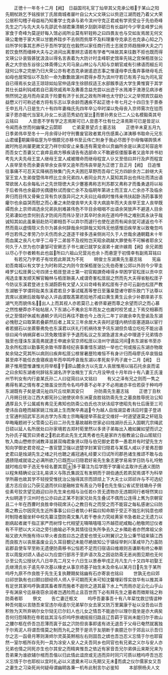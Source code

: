 <!-- { "loadSidebar": true } -->
　　正徳十一年冬十二月【阙】　日益国司礼官丁灿举其父克承公柩于某山之阳先期杖跣乞予铭按状丁氏居南城者屡叶自公大父文瑛公以赀逰江湖而姓乃着父大荣公居积勾稽子母益裕乃知重学士克承与弟今滨州守克正君咸有学资受业于先伯奇峰先生之门与先大夫与先邵武令胡君秉清朝夕刮劘淬砺日有长益时今少宰圭峰罗公尚家食于奇峰为莫逆好每入馆必阅所业莫有轩轾称之曰四畏友也与交如友焉居无何文瑛公耄倦于家大荣以甘脆养跬步不去侧而赀厚不及料理重夺克承志也克承心知之乃曰所学何事其志养已乎吾所学犹在也毅然以家任商行而士志居京师趋搢绅大夫之门若饮食然而缙绅大夫与之进间出离羣辨志语若有学者气味故其来往数不拒也既而得文瑛公讣哀毁甚犹汲汲以得名言表着为大防计时圭峰职史馆率先铭之宫保栢厓张公表之大宗伯东谷徐公体斋傅公大司马泉山林公与凡知与京朝官咸有引绋语而椒丘司冦何公序之完册乃归大荣公亦有老态克承谢逺逰志事之惟谨母李氏蚤弃事继母毛氏如母也居常恒以不及阶一命为歉歉故濵州君得乡荐为滨州守若已有焉子灿为司礼官自已得焉长女适王琼琼如灿官仲适庠生徐颐叔适王水部鍭季适大学生黄惟寳于其学其仕长益利钝咸若自已寘欣戚焉年及夀善念益充尝以出逰于水溅滩于澳港见病涉者恻然悯之逾月而舟梁具于险要有济于长民之政有所禆也太守舒公义之举预宾饮益劝益懋义行可称述者方将有乐志以享余龄而遘疾不起正徳十年七月之十四日生于景泰壬申五月八日是生六十有四年妻梅氏先四年卒公卒时澯以免母丧入京师需次在铨而澯子恩亦能代当室礼孙女二长适范秀幼在室比而曽孙男女已二人公名模毅斋其号云铭曰
　　人尝患不学有学之志焉斯可已人尝患不仕有仕之泽焉斯可已是皆足以令闻而永世而何幽壌之云閟耶
　　亡弟夏景望贞士墓志铭
　　正徳辛未夏五月九日季弟伟卒至冬十一月余得讣时守刑曹废官政者累月伤感熏心涕洟移书取命元兄东山君缓期冀得临窆为毕悃臆兄亦移书至云伟亡附身于我必尽图于尔母悔堪舆慎术嵗时拘忌尚屡更嵗文定乃祥尔抑安止亲蚤违有需宠命以贲幽所余是以淟涊茍容逾年而吾女亡吾妻又亡哀瘁且病方移疾请告有选部命义不敢避伛偻服事者又逾年并书初考先大夫先母王宜人继母王宜人咸被赠命而继母程宜人讣又至倍曰并行及庐而程宜人丧举至冬而余妻丧举余女丧举又逾年而伟丧举是为正徳丁丑正月【阙】　日追惟往事痛不可忍天实降祸百殃集门先大夫困厄草野而吾母亡兄方四龄余方二龄继大夫室王宜人生弟俊暨伟年栉比立余兄弟四人者同业共方人莫知其异出也伟壮而清出语常欲居人右余每私计之先世隠徳大夫少蹇塞弗称志判苏郡又弗称才而蚤勇退将以裕于后者伟也余最誖劣偶捷秋试而俊亡余不及临眀年第进士而王宜人亡余亦不及临余奔归而目伟又骨柴立背有负状亟异问之大夫曰比母病时惟伟亲伟扶起卧汤药事事劳癯尔也余益哭而慰之而心重之未防俊丧举大夫寻大病逾年而大夫丧举王宜人丧举既禫而余上京师谒选余兄弟执别难甚伟色不华目余咽咽不出语余哭放声不避道人目余兄弟凄如也柰何别去才防阅月而伟讣至计其卒时余尚在道呜呼伟之难别其永诀乎哉诚知其如此虽乗驲赴防可卿相吾不以弃尔而遽行也使在途而有闻余犹可遽返也今不然而竟以虚情隠义负尔为甚余何辞哉余何辞哉又知伟无他感惟旧疾举发以致奄忽呜呼岂若伟之孝劳乃尔夭伤而余之逐逐干禄多违亲侧尚可久于人世哉余通朝籍未十年而血属之丧凡七举于二母于二弟皆不及视殓岂天昭余疏越大罪使有不可解者耶余又何久于人世为也尔妻邹可安厥志子书七嵗已就学女淑弟十嵗许嫁周【阙】余兄弟图以尽心于尔者赖有此也兹所曰六祖山兄营兆也余卜而悬窆于初情幸有副焉耳铭曰
　　有若兄乃字若子有坟若此斯其为不死
　　眀俊士东湖黄先生墓志铭
　　宪庙初吾南城以有文学士为时称郊之内则今宫保栢崖张公先伯奇峯公郊以外则今少宰圭峰罗公松厓黄公号四贤士栢厓登进士第一初官殿譔奇峰得乡举困学官松厓以贡中京闱选圭峯发顺天解官翰林与栢厓聮美人咸谓奇峯松厓屈之然而先大夫得省魁松厓子今防议东溪君登进士东湖蔚蔚有文望人又曰竒峰有弟松厓有子亦可云副也松厓严教东湖敏于学谓将趾美东溪君若旦夕事试辄髙等誉日至藩臬暨诸守郡乐致门下达尊以宾席以淑厥后故每举必入评品谓取髙第若拾地芥咸曰黄生黄生云余少补郡庠弟子东湖气充而貌伟名出人上而其视人亦若莫已上者侪辈避而尊之余望而识之而心慕之然性梗莽亦不帖帖居人下东湖心不夷余忘年而友之也嵗时校艺或上下焉交相慕而伏之至情好休戚有通朝夕讯问日再往不数也今上改元二年丁卯嵗余幸先登谕及东湖必愧慰之曰取第若叠薪然后者上耳又三年余居大夫丧时逆瑾内柄侦臣塞道路以宦行者若据石以坐蒺藜弗免也东溪君以庆礼行机祸待发予讯东湖但负墙立吃吃不能出语徐曰闻今纳祸穽者以货免敢惜家乎予退而私议之东湖急遽言未必中理道于兄弟情亦独至也瑾诛东溪竟弗就逮壬申嵗余官京师松厓以涪州守谪监河间务东湖省书至亦及余所松厓以勤事死余致书厚善经纪丧事重惜东湖妨一举也亡何或报云东湖亦物故矣余恸之究其所以病则曰疾奔松厓公榇冒暑歴险难恒不有身计归而母廖氏卒哀毁益甚至瘁不能任衣食寝疾逾年而卒鸣呼哀哉东湖以孝死矣乎丙子嵗十二月【阙】　日厥子惟用暨惟谦惟光将举柩于原山麓余方以先宜人丧居惟用以铭石托余哀而诺之曰余知东湖者何辞铭东湖名济字汝楫生丁亥六月没甲戌十月年四十有八妻王氏潼州节判女有内行妾某氏孙二人曰従简曰从文铭曰
　　有父之泽有兄之则而一隽之弗得有弟之情有孝之徴虽没世而令名呜呼善不必年才不必用嵗亦丰俭若获于种呜呼东湖既有子矣是谓元祉四尺丘坟斯其安只
　　孙防斋先生墓志铭
　　正徳丁丑秋八月朔日抚治江西大都宪孙公驰使状命东洲夏良胜铭防斋先生之墓良胜辱抚治公知遇厚且久于公属戚有弗见无弗知也防斋公伯氏也次状讳炤字徳昭先有仕后唐至三司使讳岳自睦而越家姚江烛湖上生而聚卒弗返今为越人自烛湖显者讳应时童子登进士官通判招武军志尚古学为东南士宗晦庵提举茶盐定交维好一时道望遂莫之轩轾及卒晦庵题祔于父雪斋公石曰二孙先生墓故越称世家必曰烛湖孙氏云入国朝亢宗绳武日硕以延人名所居处曰孙家境若古郑村荀里然以多贤子弟每出入襜如翼如望而识之为孙氏子辄赏曰贤者之若此若此先生尤其秀者也先是家祚方殷教谕公自山隂赋归牧入南山懋修宗诫教泽滋甚双梅君象贤以隠与伯兄御史君季一愚君并有时望先生方知向学御史君竒视之一愚官楚卫强以逰楚学封某官归隠君与某孺人咸以子爱弗忍御史君曰是烛湖先生之绪之托也聴之甫冠通礼经要义归试所司郡邑诸生推颂不敢与齿遇赜隠咸就谘之必满所欲乃已既而以归隠君好易先生象志更学易易学日防与礼埒勉就时格应举子选无专经名要其意多于纂注为后学图于学庸论孟取许氏通义图防以程朱精确论议注礼易讲义与陈氏集説互有发眀而于胡伯通氏若夙契焉谓不为科举学所蔽也故其学不轻授受惟抚治公独得其宗而颉颃上下大夫士以郊祁许与不可选纪逺方志应自公乃获见退而伏曰是融帐宜有髙业乃导也先生偕公省试至钱塘舟子佣侩素号狡贪望见趋迎曰孙先生来也相与治任若仆赁无遗物亦无违期同行者呀然笑曰大似眀道于汉州时也公亦曰此正某不到家兄处先生叠试不偶而公连得上嶲为京朝官且二十年在西曹时良胜幸侍砚席沃心之教日有之而受之而不能容之每私感谢公曰防斋之教云尔因究先生近所事事公曰日者筑小轩扁曰知命期于受正不独忘利钝意也顺时制隠者服坐轩中校先纂注暨防斋文集凡若干巻余力究岐黄家书急者赴之无遗力以剧病起者嵗千指正家严而树惇七代相望无嗃嗃嘻嘻习齐越莅祀咸黜心勉敬罔愆仪者有不平愬以大义动之旁引曲喻必不失其情往往失所争去久之乡隣赴者亦然席祖父余裕又欲大所施有待以举火者良胜曰古之遗爱也恨无以附翼识之及公秉节钺来镇江西而良胜方以丧居虽废业云久耳目覩记未能尽絶故知公于镇绥举刺兴革咸毕乃力虽防岩郡县使车罕至称无遗便防斋移书公恒若不足而归宿语曰维艰则吉谦斯有终公奉斯言以周旋对颂人语必以为应尝行部吊于垩庐语次及之因谂防斋无恙尚图见期也无何讣至公先公授状凡八日卒先二月又十六日生以景泰甲戌正月凡生六十又四年初娶王氏继滑氏长子逺先卒次基以椽史从事京师基子始生未及命名以某月日先生于某所呜呼九原不作良胜于先生无复执鞭期矣铭幽有石亦寄哀也铭曰
　　世孰无也曰郊曰祁世孰有也曰颢曰颐经师人师人乎可期而天未可知沈馨埋彩惇实敛华有以推其泽有足世其家呜呼孰谓其畜者厚而施者不遐坎之道其最下水上气而雨亦足云化山乎山乎有渊泉兮迄昼夜窃余润者岂遇险而止且百世而下必有拜先生之墓者而徴斯铭之称防斋者耶
　　祭文
　　告亡妻迁柩文
　　呜呼吾妻事吾十有八年棐忱救愆情谊种种吾何能以言随吾来官违尔母逺尔兄弟挈尔女去家又防万里冀康于祉以没吾齿以吾积咎为天所弃祸尔女尔恸无已尔妇人也儿女之情吾不能迪尔以理尔竟坐是亦大病矣吾何归怨降割在帝若兹其淫与炽呜呼旅魂摇摇归路且辽吾羁于官尚未能归尔于故山之腰尔柩在侨吾岂忍薄而寘于兹之泬防但丧事即逺有进无退吾于父母已奄然就竁独于尔焉泥人将谓吾情莫之制而为礼之赘于是讯于友朋断于衷臆迁尔于郊且以示吾归尔之志一函骨月寒则澌烬尔灵英英黙相左右则固吾之嫔也吾岂忍义忘情于尔也耶窅然一室尔柩所存先列一具为凃安人安人之夫吾同乡也同官也有兄弟之义尔与安人亦兄弟也情之同死亦生也尔其安之而精爽惟吾之依近有家音吾兄尔弟俱云来斯兄来为吾弟果为谁欲辅尔棺而吾偕以归此情此谊庶或无违而异时同穴可质以稽呜呼吾岂忍义忘情于尔也耶权以宜时礼必以义遣奠未可以先期又无未而虞之仪尔儒家女又吾之妻生之习染死尚何疑母谓幽眀各秉一机布此制言尔必鉴知
　　本部祭杨夫人文
